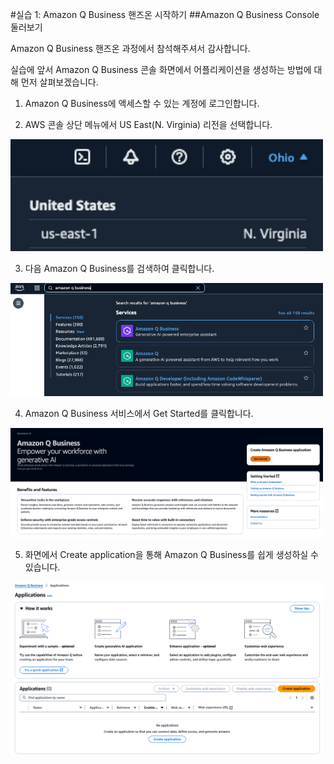 #실습 1: Amazon Q Business 핸즈온 시작하기
##Amazon Q Business Console 둘러보기

Amazon Q Business 핸즈온 과정에서 참석해주셔서 감사합니다.

실습에 앞서 Amazon Q Business 콘솔 화면에서 어플리케이션을 생성하는 방법에 대해 먼저 살펴보겠습니다.

1. Amazon Q Business에 액세스할 수 있는 계정에 로그인합니다.


2. AWS 콘솔 상단 메뉴에서 US East(N. Virginia) 리전을 선택합니다.
<img src="images/00_Region.png" width="500">

3. 다음 Amazon Q Business를 검색하여 클릭합니다.
<img src="images/01_AmazonQBusiness.png" width="500">

4. Amazon Q Business 서비스에서 Get Started를 클릭합니다.
<img src="images/02_Get_Started.png" width="500">

5. 화면에서 Create application을 통해 Amazon Q Business를 쉽게 생성하실 수 있습니다.
<img src="images/03_Create application.png" width="500">
